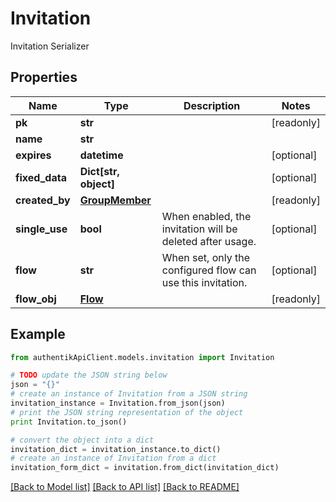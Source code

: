 # Invitation

Invitation Serializer

## Properties
Name | Type | Description | Notes
------------ | ------------- | ------------- | -------------
**pk** | **str** |  | [readonly] 
**name** | **str** |  | 
**expires** | **datetime** |  | [optional] 
**fixed_data** | **Dict[str, object]** |  | [optional] 
**created_by** | [**GroupMember**](GroupMember.md) |  | [readonly] 
**single_use** | **bool** | When enabled, the invitation will be deleted after usage. | [optional] 
**flow** | **str** | When set, only the configured flow can use this invitation. | [optional] 
**flow_obj** | [**Flow**](Flow.md) |  | [readonly] 

## Example

```python
from authentikApiClient.models.invitation import Invitation

# TODO update the JSON string below
json = "{}"
# create an instance of Invitation from a JSON string
invitation_instance = Invitation.from_json(json)
# print the JSON string representation of the object
print Invitation.to_json()

# convert the object into a dict
invitation_dict = invitation_instance.to_dict()
# create an instance of Invitation from a dict
invitation_form_dict = invitation.from_dict(invitation_dict)
```
[[Back to Model list]](../README.md#documentation-for-models) [[Back to API list]](../README.md#documentation-for-api-endpoints) [[Back to README]](../README.md)


